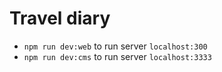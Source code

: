 # Travel diary

- `npm run dev:web` to run server `localhost:300`
- `npm run dev:cms` to run server `localhost:3333`
